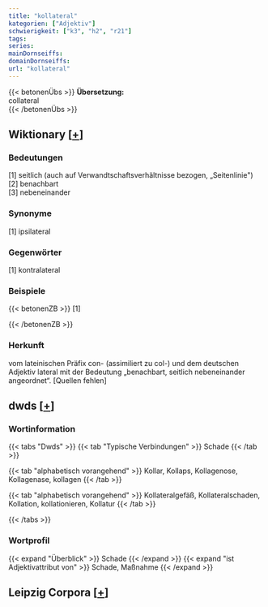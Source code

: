 ```yaml
---
title: "kollateral"
kategorien: ["Adjektiv"]
schwierigkeit: ["k3", "h2", "r21"]
tags:
series:
mainDornseiffs:
domainDornseiffs:
url: "kollateral"
---
```


{{< betonenÜbs >}}
**Übersetzung:**  
collateral  
{{< /betonenÜbs >}}

## Wiktionary [[+](https://de.wiktionary.org/wiki/kollateral)]

### Bedeutungen
[1] seitlich (auch auf Verwandtschaftsverhältnisse bezogen, „Seitenlinie")  
[2] benachbart  
[3] nebeneinander  

### Synonyme
[1] ipsilateral  

### Gegenwörter
[1] kontralateral  

### Beispiele
{{< betonenZB >}}
[1]  

{{< /betonenZB >}}
### Herkunft
vom lateinischen Präfix con- (assimiliert zu col-) und dem deutschen Adjektiv lateral mit der Bedeutung „benachbart, seitlich nebeneinander angeordnet“. [Quellen fehlen]  



## dwds [[+](https://www.dwds.de/wb/kollateral)]

### Wortinformation
{{< tabs "Dwds" >}}
{{< tab "Typische Verbindungen" >}}
Schade
{{< /tab >}}

{{< tab "alphabetisch vorangehend" >}}
Kollar, Kollaps, Kollagenose, Kollagenase, kollagen
{{< /tab >}}

{{< tab "alphabetisch vorangehend" >}}
Kollateralgefäß, Kollateralschaden, Kollation, kollationieren, Kollatur
{{< /tab >}}

{{< /tabs >}}

### Wortprofil
{{< expand "Überblick" >}} Schade {{< /expand >}}
{{< expand "ist Adjektivattribut von" >}} Schade, Maßnahme {{< /expand >}}

## Leipzig Corpora [[+](https://corpora.uni-leipzig.de/en/res?word=kollateral&corpusId=deu_newscrawl-public_2018)]

